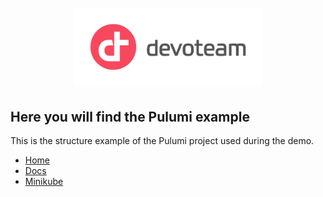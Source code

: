 <h1 align="center">
  <br>
<img src="../docs/images/dev_logo_rvb.png" width="300" alt="Devoteam">
  <br>
</h1>

## Here you will find the Pulumi example

This is the structure example of the Pulumi project used during the demo.

- [Home](../README.md)
- [Docs](../docs/)
- [Minikube](../minikube/)

